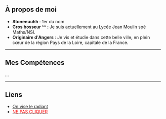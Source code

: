 ##  **À propos de moi**
-  **Stoneeuuhh** : 1er du nom
-  **Gros bosseur ^^** : Je suis actuellement au Lycée Jean Moulin spé Maths/NSI.
-  **Originaire d'Angers** : Je vis et étudie dans cette belle ville, en plein cœur de la région Pays de la Loire, capitale de la France.

---

##  **Mes Compétences**

...

---

## **Liens**

-  [On vise le radiant](https://tracker.gg/valorant/profile/riot/Stoneeuuhh%230001/overview?season=all)
-  [<span style="color:red">NE PAS CLIQUER</span>](https://www.youtube.com/watch?v=dQw4w9WgXcQ)
 
